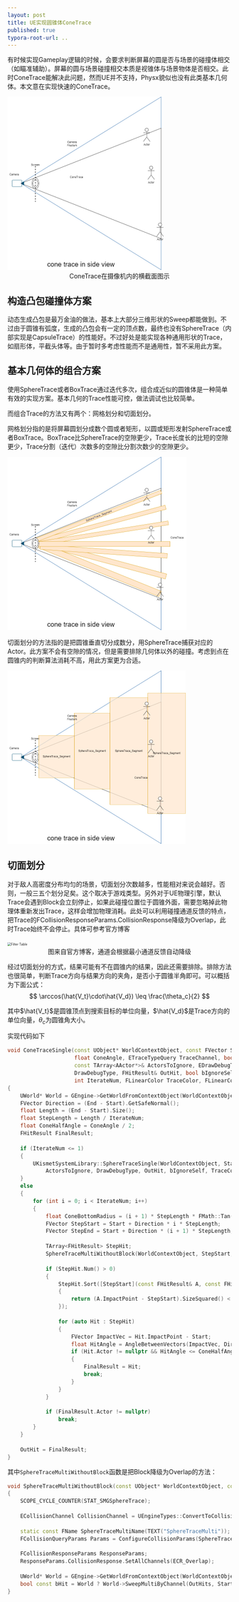 ```yaml
---
layout: post
title: UE实现圆锥体ConeTrace
published: true
typora-root-url: ..
---
```


有时候实现Gameplay逻辑的时候，会要求判断屏幕的圆是否与场景的碰撞体相交（如瞄准辅助）。屏幕的圆与场景碰撞相交本质是视锥体与场景物体是否相交。此时ConeTrace能解决此问题，然而UE并不支持，Physx貌似也没有此类基本几何体。本文意在实现快速的ConeTrace。

<img src="/assets/postasset/2023-7-27-UE实现ConeTrace/image-20230802204512708.png" alt="ConeTrace" style="zoom:50%;"/>

<center>ConeTrace在摄像机内的横截面图示</center>



## 构造凸包碰撞体方案

动态生成凸包是最万金油的做法，基本上大部分三维形状的Sweep都能做到。不过由于圆锥有弧度，生成的凸包会有一定的顶点数，最终也没有SphereTrace（内部实现是CapsuleTrace）的性能好。不过好处是能实现各种通用形状的Trace，如扇形体，平截头体等。由于暂时多考虑性能而不是通用性，暂不采用此方案。



## 基本几何体的组合方案

使用SphereTrace或者BoxTrace通过迭代多次，组合成近似的圆锥体是一种简单有效的实现方案。基本几何的Trace性能可控，做法调试也比较简单。

而组合Trace的方法又有两个：网格划分和切面划分。

网格划分指的是将屏幕圆划分成数个圆或者矩形，以圆或矩形发射SphereTrace或者BoxTrace。BoxTrace比SphereTrace的空隙更少，Trace长度长的比短的空隙更少，Trace分割（迭代）次数多的空隙比分割次数少的空隙更少。

<img src="/assets/postasset/2023-7-27-UE实现ConeTrace/image-20230803162823639.png" alt="image-20230803162823639" style="zoom:50%;" />



切面划分的方法指的是把圆锥垂直切分成数分，用SphereTrace捕获对应的Actor。此方案不会有空隙的情况，但是需要排除几何体以外的碰撞。考虑到点在圆锥内的判断算法消耗不高，用此方案更为合适。

<img src="/assets/postasset/2023-7-27-UE实现ConeTrace/image-20230803162745861.png" alt="image-20230803162745861" style="zoom:50%;" />



## 切面划分

对于敌人高密度分布均匀的场景，切面划分次数越多，性能相对来说会越好。否则，一般三五个划分足矣。这个取决于游戏类型。另外对于UE物理引擎，默认Trace会遇到Block会立刻停止，如果此碰撞位置位于圆锥外面，需要忽略掉此物理体重新发出Trace，这样会增加物理消耗。此处可以利用碰撞通道反馈的特点，把Trace的FCollisionResponseParams.CollisionResponse降级为Overlap，此时Trace始终不会停止。具体可参考官方博客

[Collision Filtering]: https://www.unrealengine.com/en-US/blog/collision-filtering

<img src="https://cdn2.unrealengine.com/blog/FilterTable-900x490-756106034.jpg" alt="Filter Table" style="zoom: 50%;" />

<center>图来自官方博客，通道会根据最小通道反馈自动降级</center>



经过切面划分的方式，结果可能有不在圆锥内的结果，因此还需要排除。排除方法也很简单，判断Trace方向与结果方向的夹角，是否小于圆锥半角即可。可以概括为下面公式：
$$
\arccos(\hat{V_t}\cdot\hat{V_d}) \leq \frac{\theta_c}{2}
$$



其中$\hat{V_t}$是圆锥顶点到搜索目标的单位向量，$\hat{V_d}$是Trace方向的单位向量，$\theta_c$为圆锥角大小。

实现代码如下

```c++
void ConeTraceSingle(const UObject* WorldContextObject, const FVector Start, const FVector End, 
                     float ConeAngle, ETraceTypeQuery TraceChannel, bool bTraceComplex,
                     const TArray<AActor*>& ActorsToIgnore, EDrawDebugTrace::Type 		
                     DrawDebugType, FHitResult& OutHit, bool bIgnoreSelf,
                     int IterateNum, FLinearColor TraceColor, FLinearColor TraceHitColor, float DrawTime)
{
	UWorld* World = GEngine->GetWorldFromContextObject(WorldContextObject, EGetWorldErrorMode::LogAndReturnNull);
	FVector Direction = (End - Start).GetSafeNormal();
	float Length = (End - Start).Size();
	float StepLength = Length / IterateNum;
	float ConeHalfAngle = ConeAngle / 2;
	FHitResult FinalResult;

	if (IterateNum <= 1)
	{
		UKismetSystemLibrary::SphereTraceSingle(WorldContextObject, Start, End, 0, TraceChannel, bTraceComplex,
			ActorsToIgnore, DrawDebugType, OutHit, bIgnoreSelf, TraceColor, TraceHitColor, DrawTime);
	}
	else
	{
		for (int i = 0; i < IterateNum; i++)
		{
			float ConeBottomRadius = (i + 1) * StepLength * FMath::Tan(FMath::DegreesToRadians(ConeHalfAngle));
			FVector StepStart = Start + Direction * i * StepLength;
			FVector StepEnd = Start + Direction * (i + 1) * StepLength;

			TArray<FHitResult> StepHit;
			SphereTraceMultiWithoutBlock(WorldContextObject, StepStart, StepEnd, ConeBottomRadius, TraceChannel, 				bTraceComplex, ActorsToIgnore, DrawDebugType, StepHit, bIgnoreSelf, TraceColor,FLinearColor::Black, 				DrawTime);

			if (StepHit.Num() > 0)
			{
				StepHit.Sort([StepStart](const FHitResult& A, const FHitResult& B)
				{
					return (A.ImpactPoint - StepStart).SizeSquared() < (B.ImpactPoint - StepStart).SizeSquared(); 
				});

				for (auto Hit : StepHit)
				{
					FVector ImpactVec = Hit.ImpactPoint - Start;
					float HitAngle = AngleBetweenVectors(ImpactVec, Direction);
					if (Hit.Actor != nullptr && HitAngle <= ConeHalfAngle)
					{
						FinalResult = Hit;
						break;
					}
				}
			}

			if (FinalResult.Actor != nullptr)
				break;
		}
	}

	OutHit = FinalResult;
}
```



其中`SphereTraceMultiWithoutBlock`函数是把Block降级为Overlap的方法：

```c++
void SphereTraceMultiWithoutBlock(const UObject* WorldContextObject, const FVector Start, const FVector End, float Radius, ETraceTypeQuery TraceChannel, bool bTraceComplex, const TArray<AActor*>& ActorsToIgnore, EDrawDebugTrace::Type DrawDebugType, TArray<FHitResult>& OutHits, bool bIgnoreSelf, FLinearColor TraceColor, FLinearColor TraceHitColor, float DrawTime)
{
	SCOPE_CYCLE_COUNTER(STAT_SMGSphereTrace);
	
	ECollisionChannel CollisionChannel = UEngineTypes::ConvertToCollisionChannel(TraceChannel);

	static const FName SphereTraceMultiName(TEXT("SphereTraceMulti"));
	FCollisionQueryParams Params = ConfigureCollisionParams(SphereTraceMultiName, bTraceComplex, ActorsToIgnore, bIgnoreSelf, WorldContextObject);

	FCollisionResponseParams ResponseParams;
	ResponseParams.CollisionResponse.SetAllChannels(ECR_Overlap);
	
	UWorld* World = GEngine->GetWorldFromContextObject(WorldContextObject, EGetWorldErrorMode::LogAndReturnNull);
	bool const bHit = World ? World->SweepMultiByChannel(OutHits, Start, End, FQuat::Identity, CollisionChannel, FCollisionShape::MakeSphere(Radius), Params, ResponseParams) : false;
}
```
